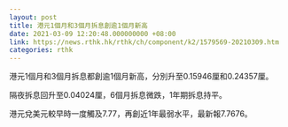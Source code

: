 ```yaml
---
layout: post
title: 港元1個月和3個月拆息創逾1個月新高
date: 2021-03-09 12:20:48.000000000 +08:00
link: https://news.rthk.hk/rthk/ch/component/k2/1579569-20210309.htm
categories: rthk
---
```


港元1個月和3個月拆息都創逾1個月新高，分別升至0.15946厘和0.24357厘。

隔夜拆息回升至0.04024厘，6個月拆息微跌，1年期拆息持平。

港元兌美元較早時一度觸及7.77，再創近1年最弱水平，最新報7.7676。
